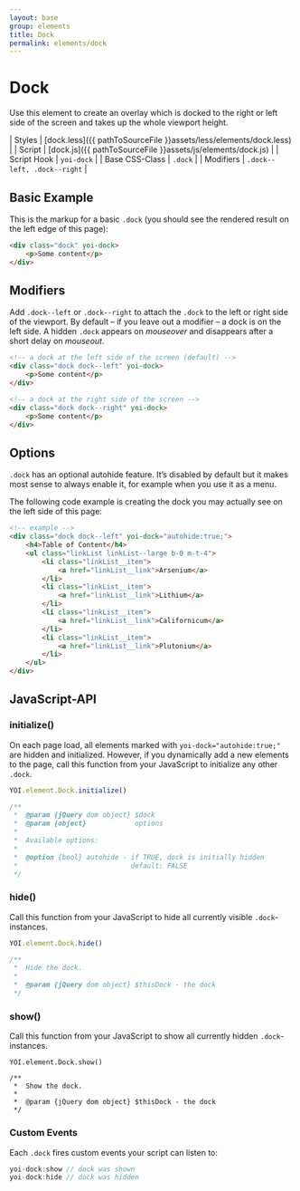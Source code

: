 ```yaml
---
layout: base
group: elements
title: Dock
permalink: elements/dock
---
```


# Dock

Use this element to create an overlay which is docked to the right or left side of the screen and takes up the whole viewport height.

| Styles         | [dock.less]({{ pathToSourceFile }}assets/less/elements/dock.less) |
| Script         | [dock.js]({{ pathToSourceFile }}assets/js/elements/dock.js)       |
| Script Hook    | `yoi-dock`                                                        |
| Base CSS-Class | `.dock`                                                           |
| Modifiers      | `.dock--left, .dock--right`                                       |

## Basic Example

This is the markup for a basic `.dock` (you should see the rendered result on the left edge of this page):

```html
<div class="dock" yoi-dock>
    <p>Some content</p>
</div>
```

## Modifiers

Add `.dock--left` or `.dock--right` to attach the `.dock` to the left or right side of the viewport. By default – if you leave out a modifier – a dock is on the left side. A hidden `.dock` appears on *mouseover* and disappears after a short delay on *mouseout*.

```html
<!-- a dock at the left side of the screen (default) -->
<div class="dock dock--left" yoi-dock>
    <p>Some content</p>
</div>

<!-- a dock at the right side of the screen -->
<div class="dock dock--right" yoi-dock>
    <p>Some content</p>
</div>
```

## Options

`.dock` has an optional autohide feature. It’s disabled by default but it makes most sense to always enable it, for example when you use it as a menu.

The following code example is creating the dock you may actually see on the left side of this page:

```html
<!-- example -->
<div class="dock dock--left" yoi-dock="autohide:true;">
    <h4>Table of Content</h4>
    <ul class="linkList linkList--large b-0 m-t-4">
        <li class="linkList__item">
            <a href="linkList__link">Arsenium</a>
        </li>
        <li class="linkList__item">
            <a href="linkList__link">Lithium</a>
        </li>
        <li class="linkList__item">
            <a href="linkList__link">Californicum</a>
        </li>
        <li class="linkList__item">
            <a href="linkList__link">Plutonium</a>
        </li>
    </ul>
</div>
```

## JavaScript-API

### initialize()

On each page load, all elements marked with `yoi-dock="autohide:true;"` are hidden and initialized. However, if you dynamically add a new elements to the page, call this function from your JavaScript to initialize any other `.dock`.

```js
YOI.element.Dock.initialize()

/**
 *  @param {jQuery dom object} $dock
 *  @param {object}            options
 *
 *  Available options:
 *
 *  @option {bool} autohide - if TRUE, dock is initially hidden
 *                            default: FALSE
 */
```

### hide()

Call this function from your JavaScript to hide all currently visible `.dock`-instances.

```js
YOI.element.Dock.hide()

/**
 *  Hide the dock.
 *
 *  @param {jQuery dom object} $thisDock - the dock
 */
```
 
### show()

Call this function from your JavaScript to show all currently hidden `.dock`-instances.

```
YOI.element.Dock.show()

/**
 *  Show the dock.
 *
 *  @param {jQuery dom object} $thisDock - the dock
 */
```

### Custom Events

Each `.dock` fires custom events your script can listen to:

```js
yoi-dock:show // dock was shown
yoi-dock:hide // dock was hidden
```